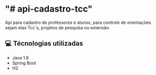 <h1>"# api-cadastro-tcc"</h1> 
<p>Api para cadastro de professores e alunos, para controle de orientações sejam elas Tcc´s, projetos de pesquisa ou extensão.</p>

<h2><g-emoji class="g-emoji" alias="computer" fallback-src="https://github.githubassets.com/images/icons/emoji/unicode/1f4bb.png">💻</g-emoji>
   Técnologias utilizadas</h2>
<ul>
  <li>Java 1.8</li>
  <li>Spring Boot</li>
  <li>H2</li>
</ul>
